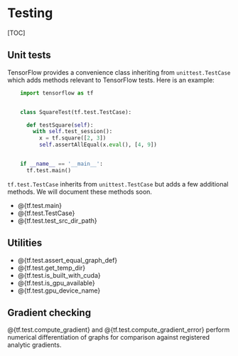 # Testing
[TOC]

## Unit tests

TensorFlow provides a convenience class inheriting from `unittest.TestCase`
which adds methods relevant to TensorFlow tests.  Here is an example:

```python
    import tensorflow as tf


    class SquareTest(tf.test.TestCase):

      def testSquare(self):
        with self.test_session():
          x = tf.square([2, 3])
          self.assertAllEqual(x.eval(), [4, 9])


    if __name__ == '__main__':
      tf.test.main()
```

`tf.test.TestCase` inherits from `unittest.TestCase` but adds a few additional
methods.  We will document these methods soon.

*   @{tf.test.main}
*   @{tf.test.TestCase}
*   @{tf.test.test_src_dir_path}

## Utilities

*   @{tf.test.assert_equal_graph_def}
*   @{tf.test.get_temp_dir}
*   @{tf.test.is_built_with_cuda}
*   @{tf.test.is_gpu_available}
*   @{tf.test.gpu_device_name}

## Gradient checking

@{tf.test.compute_gradient} and @{tf.test.compute_gradient_error} perform
numerical differentiation of graphs for comparison against registered analytic
gradients.
